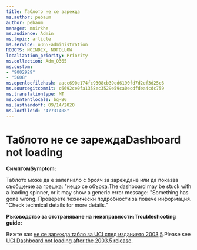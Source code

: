 ```yaml
---
title: Таблото не се зарежда
ms.author: pebaum
author: pebaum
manager: mnirkhe
ms.audience: Admin
ms.topic: article
ms.service: o365-administration
ROBOTS: NOINDEX, NOFOLLOW
localization_priority: Priority
ms.collection: Adm_O365
ms.custom:
- "9002929"
- "5608"
ms.openlocfilehash: aacc690e174fc9308cb39ed6190fd7d2ef3d25c6
ms.sourcegitcommit: c6692ce0fa1358ec3529e59ca0ecdfdea4cdc759
ms.translationtype: MT
ms.contentlocale: bg-BG
ms.lasthandoff: 09/14/2020
ms.locfileid: "47731408"
---
```

# <a name="dashboard-not-loading"></a><span data-ttu-id="707f5-102">Таблото не се зарежда</span><span class="sxs-lookup"><span data-stu-id="707f5-102">Dashboard not loading</span></span>

<span data-ttu-id="707f5-103">**Симптом**</span><span class="sxs-lookup"><span data-stu-id="707f5-103">**Symptom:**</span></span>

<span data-ttu-id="707f5-104">Таблото може да е залепнало с брояч за зареждане или да показва съобщение за грешка: "нещо се обърка.</span><span class="sxs-lookup"><span data-stu-id="707f5-104">The dashboard may be stuck with a loading spinner, or it may show a generic error message: "Something has gone wrong.</span></span> <span data-ttu-id="707f5-105">Проверете технически подробности за повече информация. "</span><span class="sxs-lookup"><span data-stu-id="707f5-105">Check technical details for more details."</span></span>

<span data-ttu-id="707f5-106">**Ръководство за отстраняване на неизправности:**</span><span class="sxs-lookup"><span data-stu-id="707f5-106">**Troubleshooting guide:**</span></span>

<span data-ttu-id="707f5-107">Вижте как [не се зарежда табло за UCI след изданието 2003,5](https://support.microsoft.com/help/4558635/uci-dashboard-not-loading-after-the-2003-5-release).</span><span class="sxs-lookup"><span data-stu-id="707f5-107">Please see [UCI Dashboard not loading after the 2003.5 release](https://support.microsoft.com/help/4558635/uci-dashboard-not-loading-after-the-2003-5-release).</span></span>

